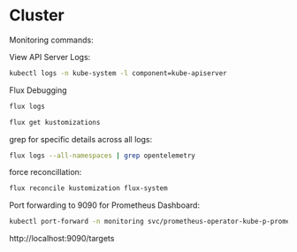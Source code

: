 # Cluster

Monitoring commands:

View API Server Logs:

```bash
kubectl logs -n kube-system -l component=kube-apiserver
```

Flux Debugging

```bash
flux logs
```

```bash
flux get kustomizations
```

grep for specific details across all logs:

```bash
flux logs --all-namespaces | grep opentelemetry
```

force reconcillation:

```bash
flux reconcile kustomization flux-system
```

Port forwarding to 9090 for Prometheus Dashboard:

```bash
kubectl port-forward -n monitoring svc/prometheus-operator-kube-p-prometheus 9090  
```
http://localhost:9090/targets